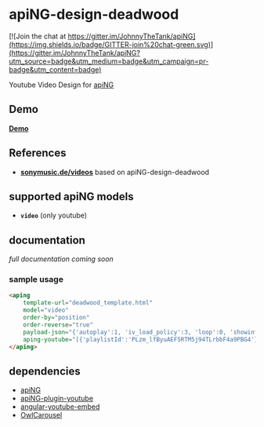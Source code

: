 # apiNG-design-deadwood
[![Join the chat at https://gitter.im/JohnnyTheTank/apiNG](https://img.shields.io/badge/GITTER-join%20chat-green.svg)](https://gitter.im/JohnnyTheTank/apiNG?utm_source=badge&utm_medium=badge&utm_campaign=pr-badge&utm_content=badge)

Youtube Video Design for [apiNG](https://github.com/JohnnyTheTank/apiNG)

## Demo
[**Demo**](https://rawgit.com/JohnnyTheTank/apiNG-design-deadwood/master/demo/)

## References
- [**sonymusic.de/videos**](https://sonymusic.de/videos) based on apiNG-design-deadwood

## supported apiNG models
- **`video`** (only youtube)

## documentation
_full documentation coming soon_

### sample usage
```html
<aping
    template-url="deadwood_template.html"
    model="video"
    order-by="position"
    order-reverse="true"
    payload-json="{'autoplay':1, 'iv_load_policy':3, 'loop':0, 'showinfo':0}"
    aping-youtube="[{'playlistId':'PLzm_lfByuAEF5RTM5j94TLrbbF4a9PBG4'}]">
</aping>
```

## dependencies
* [apiNG](https://github.com/JohnnyTheTank/apiNG)
* [apiNG-plugin-youtube](https://github.com/JohnnyTheTank/apiNG-plugin-youtube)
* [angular-youtube-embed](https://github.com/brandly/angular-youtube-embed)
* [OwlCarousel](https://github.com/OwlFonk/OwlCarousel)